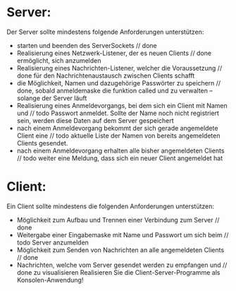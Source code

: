 # Server:
Der Server sollte mindestens folgende Anforderungen unterstützen:
- starten und beenden des ServerSockets                                                 // done
- Realisierung eines Netzwerk-Listener, der es neuen Clients                            // done
 ermöglicht, sich anzumelden
 - Realisierung eines Nachrichten-Listener, welcher die Voraussetzung                   // done
 für den Nachrichtenaustausch zwischen Clients schafft
 - die Möglichkeit, Namen und dazugehörige Passwörter zu speichern                      // done, sobald anmeldemaske die funktion called
 und zu verwalten – solange der Server läuft
- Realisierung eines Anmeldevorgangs, bei dem sich ein Client mit Namen und             // todo
 Passwort anmeldet. Sollte der Name noch nicht registriert sein, werden diese Daten
 auf dem Server gespeichert
- nach einem Anmeldevorgang bekommt der sich gerade angemeldete Client eine             // todo
 aktuelle Liste der Namen von bereits angemeldeten Clients gesendet.
- nach einem Anmeldevorgang erhalten alle bisher angemeldeten Clients                   // todo
 weiter eine Meldung, dass sich ein neuer Client angemeldet hat
# Client:
Ein Client sollte mindestens die folgenden Anforderungen unterstützen:
- Möglichkeit zum Aufbau und Trennen einer Verbindung zum Server                        // done
- Weitergabe einer Eingabemaske mit Name und Passwort um sich beim                      // todo
 Server anzumelden
- Möglichkeit zum Senden von Nachrichten an alle angemeldeten Clients                   // done
- Nachrichten, welche vom Server gesendet werden zu empfangen und                       // done
 zu visualisieren
Realisieren Sie die Client-Server-Programme als Konsolen-Anwendung!
